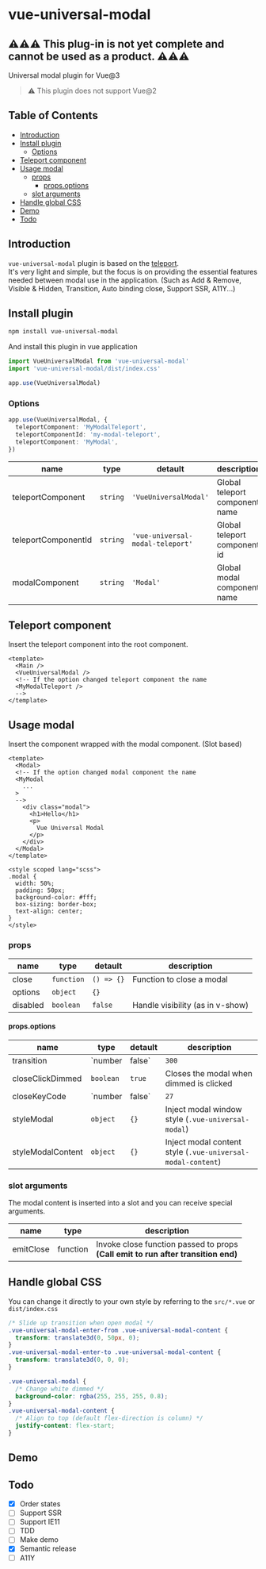 # vue-universal-modal

## ⚠️⚠️⚠️ **This plug-in is not yet complete and cannot be used as a product.** ⚠️⚠️⚠️

Universal modal plugin for Vue@3  

> ⚠️ This plugin does not support Vue@2

## Table of Contents

- [Introduction](#introduction)
- [Install plugin](#install-plugin)
  * [Options](#options)
- [Teleport component](#teleport-component)
- [Usage modal](#usage-modal)
  * [props](#props)
    + [props.options](#propsoptions)
  * [slot arguments](#slot-arguments)
- [Handle global CSS](#handle-global-css)
- [Demo](#demo)
- [Todo](#todo)


## Introduction

`vue-universal-modal` plugin is based on the <a href="https://v3.vuejs.org/guide/teleport.html#teleport" target="_blank">teleport</a>.  
It's very light and simple, but the focus is on providing the essential features needed between modal use in the application.
(Such as Add & Remove, Visible & Hidden, Transition, Auto binding close, Support SSR, A11Y...)

## Install plugin

```bash
npm install vue-universal-modal
```

And install this plugin in vue application

```ts
import VueUniversalModal from 'vue-universal-modal'
import 'vue-universal-modal/dist/index.css'

app.use(VueUniversalModal)
```

### Options

```ts
app.use(VueUniversalModal, {
  teleportComponent: 'MyModalTeleport',
  teleportComponentId: 'my-modal-teleport',
  teleportComponent: 'MyModal',
})
```

| name | type | detault | description |
|- | - | - | - |
| teleportComponent | `string` | `'VueUniversalModal'` | Global teleport component name |
| teleportComponentId | `string` | `'vue-universal-modal-teleport'` | Global teleport component id |
| modalComponent | `string` | `'Modal'` | Global modal component name |

## Teleport component

Insert the teleport component into the root component.

```vue
<template>
  <Main />
  <VueUniversalModal />
  <!-- If the option changed teleport component the name
  <MyModalTeleport />
  -->
</template>
```

## Usage modal

Insert the component wrapped with the modal component. (Slot based)

```vue
<template>
  <Modal>
  <!-- If the option changed modal component the name
  <MyModal
    ...
  >
  -->
    <div class="modal">
      <h1>Hello</h1>
      <p>
        Vue Universal Modal
      </p>
    </div>
  </Modal>
</template>

<style scoped lang="scss">
.modal {
  width: 50%;
  padding: 50px;
  background-color: #fff;
  box-sizing: border-box;
  text-align: center;
}
</style>
```

### props

| name | type | detault | description |
|- | - | - | - |
| close | `function` | `() => {}` | Function to close a modal |
| options | `object` | `{}` |  |
| disabled | `boolean` | `false` | Handle visibility (as in v-show) |

#### props.options

| name | type | detault | description |
|- | - | - | - |
| transition | `number | false` | `300` | transition duration |
| closeClickDimmed | `boolean` | `true` | Closes the modal when dimmed is clicked |
| closeKeyCode | `number | false` | `27` | Handle just visibility (as in v-show) |
| styleModal | `object` | `{}` | Inject modal window style (`.vue-universal-modal`) |
| styleModalContent | `object` | `{}` | Inject modal content style (`.vue-universal-modal-content`) |

### slot arguments

The modal content is inserted into a slot and you can receive special arguments.

| name | type | description |
|- | - | - |
| emitClose | function | Invoke close function passed to props<br>**(Call emit to run after transition end)** |

## Handle global CSS

You can change it directly to your own style by referring to the `src/*.vue` or `dist/index.css`

```css
/* Slide up transition when open modal */
.vue-universal-modal-enter-from .vue-universal-modal-content {
  transform: translate3d(0, 50px, 0);
}
.vue-universal-modal-enter-to .vue-universal-modal-content {
  transform: translate3d(0, 0, 0);
}

.vue-universal-modal {
  /* Change white dimmed */
  background-color: rgba(255, 255, 255, 0.8);
}
.vue-universal-modal-content {
  /* Align to top (default flex-direction is column) */
  justify-content: flex-start;
}
```

## Demo

## Todo

* [x] Order states
* [ ] Support SSR
* [ ] Support IE11
* [ ] TDD
* [ ] Make demo
* [X] Semantic release
* [ ] A11Y